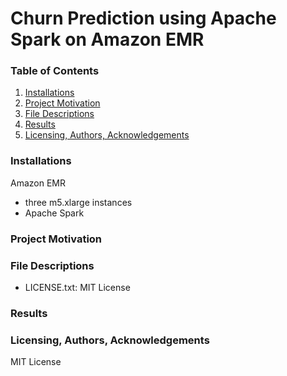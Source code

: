 # Churn Prediction using Apache Spark on Amazon EMR

### Table of Contents
1. [Installations](#installations)
2. [Project Motivation](#project_motivation)
3. [File Descriptions](#file_descriptions)
4. [Results](#results)
5. [Licensing, Authors, Acknowledgements](#licensing)

### Installations<a name="installations"></a>
Amazon EMR 
- three m5.xlarge instances
- Apache Spark

### Project Motivation<a name="project_motivation"></a>


### File Descriptions<a name="file_descriptions"></a>

- LICENSE.txt: MIT License

### Results<a name="results"></a>


### Licensing, Authors, Acknowledgements<a name="licensing"></a>
MIT License








